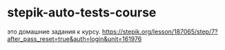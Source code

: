 # stepik-auto-tests-course
это домашние задания к курсу.
https://stepik.org/lesson/187065/step/7?after_pass_reset=true&auth=login&unit=161976

